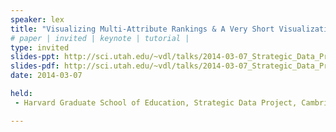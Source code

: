 ```yaml
---
speaker: lex
title: "Visualizing Multi-Attribute Rankings & A Very Short Visualization Introduction"
# paper | invited | keynote | tutorial |
type: invited
slides-ppt: http://sci.utah.edu/~vdl/talks/2014-03-07_Strategic_Data_Project.pptx
slides-pdf: http://sci.utah.edu/~vdl/talks/2014-03-07_Strategic_Data_Project.pdf
date: 2014-03-07

held:  
 - Harvard Graduate School of Education, Strategic Data Project, Cambridge, MA, USA, 2014-03-07

---
```






